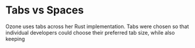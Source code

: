# Tabs vs Spaces
Ozone uses tabs across her Rust implementation. Tabs were chosen so that individual developers could choose their preferred tab size, while also keeping 